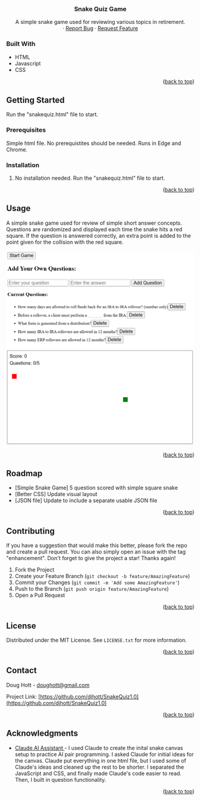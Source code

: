 <!-- Improved compatibility of back to top link: See: https://github.com/othneildrew/Best-README-Template/pull/73 -->

<a id="readme-top"></a>

<h3 align="center">Snake Quiz Game</h3>

  <p align="center">
    A simple snake game used for reviewing various topics in retirement.
    <br />
    ·
    <a href="https://github.com/github_username/repo_name/issues/new?labels=bug&template=bug-report---.md">Report Bug</a>
    ·
    <a href="https://github.com/github_username/repo_name/issues/new?labels=enhancement&template=feature-request---.md">Request Feature</a>
  </p>
</div>

### Built With

- HTML
- Javascript
- CSS

<p align="right">(<a href="#readme-top">back to top</a>)</p>

<!-- GETTING STARTED -->

## Getting Started

Run the "snakequiz.html" file to start.

### Prerequisites

Simple html file. No prerequistites should be needed. Runs in Edge and Chrome.

### Installation

1. No installation needed. Run the "snakequiz.html" file to start.

<p align="right">(<a href="#readme-top">back to top</a>)</p>

<!-- USAGE EXAMPLES -->

## Usage

A simple snake game used for review of simple short answer concepts. Questions are randomized and displayed
each time the snake hits a red square. If the question is answered correctly, an extra point is added
to the point given for the collision with the red square.

<img src="snake1.png" alt="questions">
<img src="snake2.png" alt="game screen">

<p align="right">(<a href="#readme-top">back to top</a>)</p>

<!-- ROADMAP -->

## Roadmap

- [Simple Snake Game] 5 question scored with simple square snake
- [Better CSS] Update visual layout
- [JSON file] Update to include a separate usable JSON file

<p align="right">(<a href="#readme-top">back to top</a>)</p>

<!-- CONTRIBUTING -->

## Contributing

If you have a suggestion that would make this better, please fork the repo and create a pull request. You can also simply open an issue with the tag "enhancement".
Don't forget to give the project a star! Thanks again!

1. Fork the Project
2. Create your Feature Branch (`git checkout -b feature/AmazingFeature`)
3. Commit your Changes (`git commit -m 'Add some AmazingFeature'`)
4. Push to the Branch (`git push origin feature/AmazingFeature`)
5. Open a Pull Request

<p align="right">(<a href="#readme-top">back to top</a>)</p>

<!-- LICENSE -->

## License

Distributed under the MIT License. See `LICENSE.txt` for more information.

<p align="right">(<a href="#readme-top">back to top</a>)</p>

<!-- CONTACT -->

## Contact

Doug Hott - doughott@gmail.com

Project Link: [https://github.com/djhott/SnakeQuiz1.0](https://github.com/djhott/SnakeQuiz1.0)

<p align="right">(<a href="#readme-top">back to top</a>)</p>

<!-- ACKNOWLEDGMENTS -->

## Acknowledgments

- [Claude AI Assistant ](https://claude.ai) - I used Claude to create the inital snake canvas setup to practice AI pair programming. I asked Claude for initial ideas for the canvas. Claude put everything in one html file, but I used some of Claude's ideas and cleaned up the rest to be shorter. I separated the JavaScript and CSS, and finally made Claude's code easier to read. Then, I built in question functionality.

<p align="right">(<a href="#readme-top">back to top</a>)</p>
